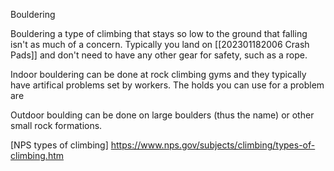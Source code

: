 Bouldering

Bouldering a type of climbing that stays so low to the ground that falling isn't as much of a concern. Typically you land on [[202301182006 Crash Pads]] and don't need to have any other gear for safety, such as a rope.

Indoor bouldering can be done at rock climbing gyms and they typically have artifical problems set by workers. The holds you can use for a problem are 

Outdoor boulding can be done on large boulders (thus the name) or other small rock formations.

[NPS types of climbing] https://www.nps.gov/subjects/climbing/types-of-climbing.htm